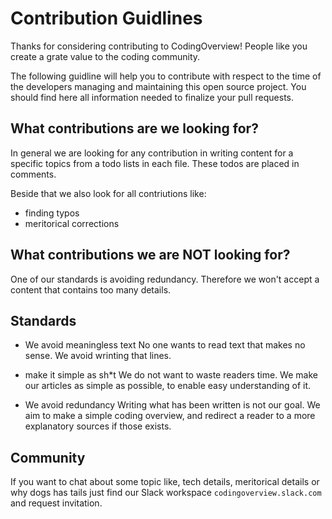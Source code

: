 # Contribution Guidlines

Thanks for considering contributing to CodingOverview! People like you create a grate value to the coding community.

The following guidline will help you to contribute with respect to the time of the developers managing and maintaining this open source project. You should find here all information needed to finalize your pull requests.

## What contributions are we looking for?
In general we are looking for any contribution in writing content for a specific topics from a todo lists in each file. These todos are placed in comments.

Beside that we also look for all contriutions like:
- finding typos
- meritorical corrections

## What contributions we are NOT looking for?
One of our standards is avoiding redundancy. Therefore we won't accept a content that contains too many details.

## Standards
- We avoid meaningless text
No one wants to read text that makes no sense. We avoid wrinting that lines.

- make it simple as sh*t
We do not want to waste readers time. We make our articles as simple as possible, to enable easy understanding of it.

- We avoid redundancy
Writing what has been written is not our goal. We aim to make a simple coding overview, and redirect a reader to a more explanatory sources if those exists.

<!-- Your first contribution: take a look in issues to look for "beginner issue" -->

<!-- Getting started: steps to make first contribution -->

<!-- How to report a bug (and what should be included in bug report) -->

<!-- How to suggest a feature or enhancement -->

<!-- Code review process -->

## Community
If you want to chat about some topic like, tech details, meritorical details or why dogs has tails just find our Slack workspace `codingoverview.slack.com` and request invitation.
